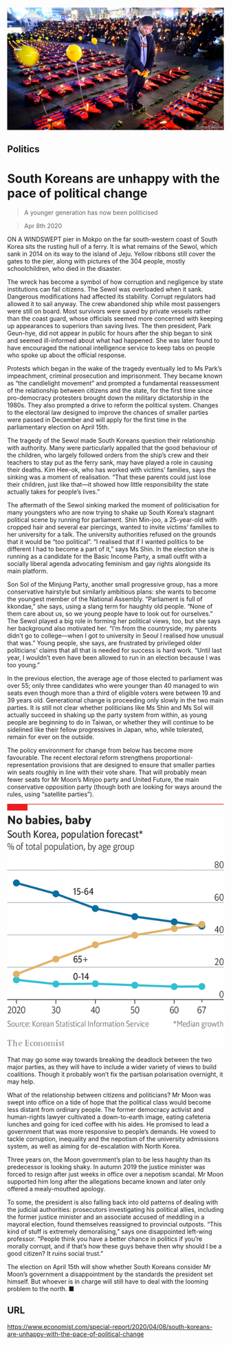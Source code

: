 ![](./images/20200411_SRP548.jpg)

## Politics

# South Koreans are unhappy with the pace of political change

> A younger generation has now been politicised

> Apr 8th 2020

ON A WINDSWEPT pier in Mokpo on the far south-western coast of South Korea sits the rusting hull of a ferry. It is what remains of the Sewol, which sank in 2014 on its way to the island of Jeju. Yellow ribbons still cover the gates to the pier, along with pictures of the 304 people, mostly schoolchildren, who died in the disaster.

The wreck has become a symbol of how corruption and negligence by state institutions can fail citizens. The Sewol was overloaded when it sank. Dangerous modifications had affected its stability. Corrupt regulators had allowed it to sail anyway. The crew abandoned ship while most passengers were still on board. Most survivors were saved by private vessels rather than the coast guard, whose officials seemed more concerned with keeping up appearances to superiors than saving lives. The then president, Park Geun-hye, did not appear in public for hours after the ship began to sink and seemed ill-informed about what had happened. She was later found to have encouraged the national intelligence service to keep tabs on people who spoke up about the official response.

Protests which began in the wake of the tragedy eventually led to Ms Park’s impeachment, criminal prosecution and imprisonment. They became known as “the candlelight movement” and prompted a fundamental reassessment of the relationship between citizens and the state, for the first time since pro-democracy protesters brought down the military dictatorship in the 1980s. They also prompted a drive to reform the political system. Changes to the electoral law designed to improve the chances of smaller parties were passed in December and will apply for the first time in the parliamentary election on April 15th.

The tragedy of the Sewol made South Koreans question their relationship with authority. Many were particularly appalled that the good behaviour of the children, who largely followed orders from the ship’s crew and their teachers to stay put as the ferry sank, may have played a role in causing their deaths. Kim Hee-ok, who has worked with victims’ families, says the sinking was a moment of realisation. “That these parents could just lose their children, just like that—it showed how little responsibility the state actually takes for people’s lives.”

The aftermath of the Sewol sinking marked the moment of politicisation for many youngsters who are now trying to shake up South Korea’s stagnant political scene by running for parliament. Shin Min-joo, a 25-year-old with cropped hair and several ear piercings, wanted to invite victims’ families to her university for a talk. The university authorities refused on the grounds that it would be “too political”. “I realised that if I wanted politics to be different I had to become a part of it,” says Ms Shin. In the election she is running as a candidate for the Basic Income Party, a small outfit with a socially liberal agenda advocating feminism and gay rights alongside its main platform.

Son Sol of the Minjung Party, another small progressive group, has a more conservative hairstyle but similarly ambitious plans: she wants to become the youngest member of the National Assembly. “Parliament is full of kkondae,” she says, using a slang term for haughty old people. “None of them care about us, so we young people have to look out for ourselves.” The Sewol played a big role in forming her political views, too, but she says her background also motivated her. “I’m from the countryside, my parents didn’t go to college—when I got to university in Seoul I realised how unusual that was.” Young people, she says, are frustrated by privileged older politicians’ claims that all that is needed for success is hard work. “Until last year, I wouldn’t even have been allowed to run in an election because I was too young.”

In the previous election, the average age of those elected to parliament was over 55; only three candidates who were younger than 40 managed to win seats even though more than a third of eligible voters were between 19 and 39 years old. Generational change is proceeding only slowly in the two main parties. It is still not clear whether politicians like Ms Shin and Ms Sol will actually succeed in shaking up the party system from within, as young people are beginning to do in Taiwan, or whether they will continue to be sidelined like their fellow progressives in Japan, who, while tolerated, remain for ever on the outside.

The policy environment for change from below has become more favourable. The recent electoral reform strengthens proportional-representation provisions that are designed to ensure that smaller parties win seats roughly in line with their vote share. That will probably mean fewer seats for Mr Moon’s Minjoo party and United Future, the main conservative opposition party (though both are looking for ways around the rules, using “satellite parties”).

![](./images/20200411_SRC516.png)

That may go some way towards breaking the deadlock between the two major parties, as they will have to include a wider variety of views to build coalitions. Though it probably won’t fix the partisan polarisation overnight, it may help.

What of the relationship between citizens and politicians? Mr Moon was swept into office on a tide of hope that the political class would become less distant from ordinary people. The former democracy activist and human-rights lawyer cultivated a down-to-earth image, eating cafeteria lunches and going for iced coffee with his aides. He promised to lead a government that was more responsive to people’s demands. He vowed to tackle corruption, inequality and the nepotism of the university admissions system, as well as aiming for de-escalation with North Korea.

Three years on, the Moon government’s plan to be less haughty than its predecessor is looking shaky. In autumn 2019 the justice minister was forced to resign after just weeks in office over a nepotism scandal. Mr Moon supported him long after the allegations became known and later only offered a mealy-mouthed apology.

To some, the president is also falling back into old patterns of dealing with the judicial authorities: prosecutors investigating his political allies, including the former justice minister and an associate accused of meddling in a mayoral election, found themselves reassigned to provincial outposts. “This kind of stuff is extremely demoralising,” says one disappointed left-wing professor. “People think you have a better chance in politics if you’re morally corrupt, and if that’s how these guys behave then why should I be a good citizen? It ruins social trust.”

The election on April 15th will show whether South Koreans consider Mr Moon’s government a disappointment by the standards the president set himself. But whoever is in charge will still have to deal with the looming problem to the north. ■

## URL

https://www.economist.com/special-report/2020/04/08/south-koreans-are-unhappy-with-the-pace-of-political-change
